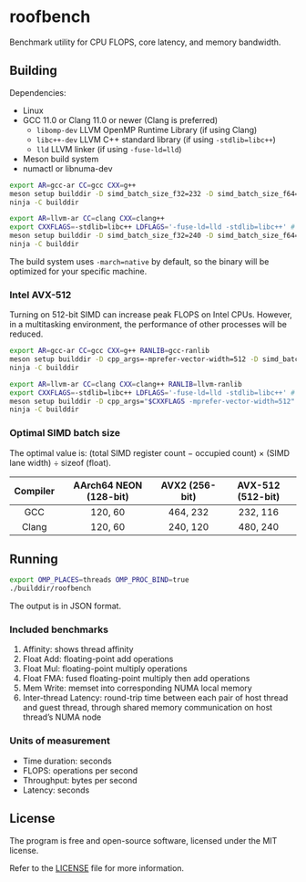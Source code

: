 # roofbench

Benchmark utility for CPU FLOPS, core latency, and memory bandwidth.

## Building

Dependencies:
* Linux
* GCC 11.0 or Clang 11.0 or newer (Clang is preferred)
  * `libomp-dev` LLVM OpenMP Runtime Library (if using Clang)
  * `libc++-dev` LLVM C++ standard library (if using `-stdlib=libc++`)
  * `lld` LLVM linker (if using `-fuse-ld=lld`)
* Meson build system
* numactl or libnuma-dev

```bash
export AR=gcc-ar CC=gcc CXX=g++
meson setup builddir -D simd_batch_size_f32=232 -D simd_batch_size_f64=116
ninja -C builddir
```
```bash
export AR=llvm-ar CC=clang CXX=clang++
export CXXFLAGS=-stdlib=libc++ LDFLAGS='-fuse-ld=lld -stdlib=libc++' # Optional
meson setup builddir -D simd_batch_size_f32=240 -D simd_batch_size_f64=120
ninja -C builddir
```

The build system uses `-march=native` by default, so the binary will be optimized for your specific machine.

### Intel AVX-512

Turning on 512-bit SIMD can increase peak FLOPS on Intel CPUs. However, in a multitasking environment, the performance of other processes will be reduced.

```bash
export AR=gcc-ar CC=gcc CXX=g++ RANLIB=gcc-ranlib
meson setup builddir -D cpp_args=-mprefer-vector-width=512 -D simd_batch_size_f32=464 -D simd_batch_size_f64=232 --wipe
ninja -C builddir
```
```bash
export AR=llvm-ar CC=clang CXX=clang++ RANLIB=llvm-ranlib
export CXXFLAGS=-stdlib=libc++ LDFLAGS='-fuse-ld=lld -stdlib=libc++' # Optional
meson setup builddir -D cpp_args="$CXXFLAGS -mprefer-vector-width=512" -D simd_batch_size_f32=480 -D simd_batch_size_f64=240 --wipe
ninja -C builddir
```

### Optimal SIMD batch size

The optimal value is: (total SIMD register count − occupied count) × (SIMD lane width) ÷ sizeof (float).

| Compiler | AArch64 NEON (128-bit) | AVX2 (256-bit) | AVX-512 (512-bit) |
|:--------:|:----------------------:|:--------------:|:-----------------:|
|   GCC    |        120, 60         |    464, 232    |      232, 116     |
|  Clang   |        120, 60         |    240, 120    |      480, 240     |

## Running

```bash
export OMP_PLACES=threads OMP_PROC_BIND=true
./builddir/roofbench
```

The output is in JSON format.

### Included benchmarks

1. Affinity: shows thread affinity
2. Float Add: floating-point add operations
3. Float Mul: floating-point multiply operations
4. Float FMA: fused floating-point multiply then add operations
5. Mem Write: memset into corresponding NUMA local memory
6. Inter-thread Latency: round-trip time between each pair of host thread and guest thread, through shared memory communication on host thread’s NUMA node

### Units of measurement

* Time duration: seconds
* FLOPS: operations per second
* Throughput: bytes per second
* Latency: seconds

## License

The program is free and open-source software, licensed under the MIT license.

Refer to the [LICENSE](LICENSE) file for more information.
